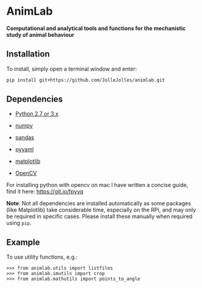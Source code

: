 # AnimLab
**Computational and analytical tools and functions for the mechanistic study of animal behaviour**


Installation
------------

To install, simply open a terminal window and enter:
```bash
pip install git+https://github.com/JolleJolles/animlab.git
```

Dependencies
------------

- [Python 2.7 or 3.x](http://www.python.org)

- [numpy](http://www.numpy.org/)

- [pandas](https://pandas.pydata.org)

- [pyyaml](https://pyyaml.org)

- [matplotlib](http://matplotlib.org/)

- [OpenCV](http://opencv.org/)

For installing python with opencv on mac I have written a concise guide, find it here: https://git.io/fpyvq

**Note**: Not all dependencies are installed automatically as some packages (like
Matplotlib) take considerable time, especially on the RPi, and may only be
required in specific cases. Please install these manually when required using
`pip`.


Example
--------
To use utility functions, e.g.:

    >>> from animlab.utils import listfiles
    >>> from animlab.imutils import crop
    >>> from animlab.mathutils import points_to_angle
